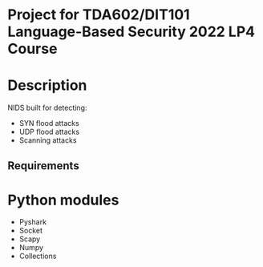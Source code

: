 # Project for TDA602/DIT101 Language-Based Security 2022 LP4 Course

# Description
NIDS built for detecting:
 - SYN flood attacks
 - UDP flood attacks
 - Scanning attacks

## Requirements

# Python modules
 - Pyshark
 - Socket
 - Scapy
 - Numpy
 - Collections
